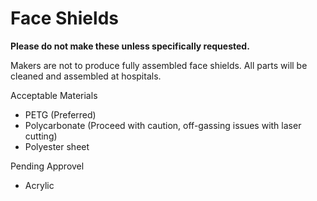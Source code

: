 # Face Shields

**Please do not make these unless specifically requested.**

Makers are not to produce fully assembled face shields.  All parts will be cleaned and assembled at hospitals.

Acceptable Materials

- PETG (Preferred)
- Polycarbonate (Proceed with caution, off-gassing issues with laser cutting)
- Polyester sheet

Pending Approvel

- Acrylic
